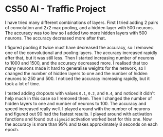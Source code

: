 # CS50 AI - Traffic Project

I have tried many different combinations of layers. First I tried adding 2 pairs of convolution and 2x2 max pooling, and a hidden layer with 500 neurons. The accuracy was too low so I added two more hidden layers with 500 neurons. The accuracy decreased more after that.

I figured pooling it twice must have decreased the accuracy, so I removed one of the convolutional and pooling layers. The accuracy increased rapidly after that, but it was still less. Then I started increasing number of neurons to 1000 and 1500, and the accuracy decreased more. I realised that too many neurons made it hard to generalise weights for the network, so I changed the number of hidden layers to one and the number of hidden neurons to 250 and 500. I noticed the accuracy increasing rapidly, but it took a lot of time.

I tested adding dropouts with values `0.1`, `0.2`, and `0.4`, and noticed it didn't help much in this case so I removed them. Then I changed the number of hidden layers to one and number of neurons to 100. The accuracy and speed increased really well. I played around with the number of neurons and figured out 90 had the fastest results. I played around with activation functions and found out `sigmoid` activation worked best for this one. Now the accuracy is more than 99% and takes approximately 8 seconds on each epoch.

